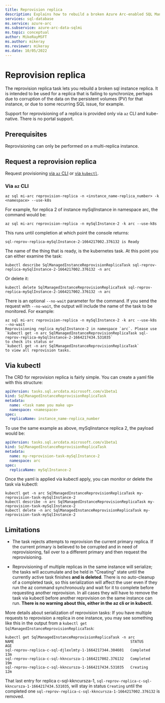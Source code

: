 ```yaml
---
title: Reprovision replica
description: Explains how to rebuild a broken Azure Arc-enabled SQL Managed Instance replica.
services: sql-database
ms.service: azure-arc
ms.subservice: azure-arc-data-sqlmi
ms.topic: conceptual
author: MikeRayMSFT 
ms.author: mikeray
ms.reviewer: mikeray
ms.date: 10/05/2022
---
```


# Reprovision replica

The reprovision replica task lets you rebuild a broken sql instance replica. It is intended to be used for a replica that is failing to synchronize, perhaps due to corruption of the data on the persistent volumes (PV) for that instance, or due to some recurring SQL issue, for example.

Support for reprovisioning of a replica is provided only via `az` CLI and kube-native. There is no portal support.

## Prerequisites

Reprovisioning can only be performed on a multi-replica instance.

## Request a reprovision replica

Request provisioning [via `az` CLI](#via-az-cli) or [via `kubectl`](#via-kubectl).

### Via `az` CLI

```az
az sql mi-arc reprovision-replica -n <instance_name-replica_number> -k <namespace> --use-k8s
```

For example, for replica 2 of instance mySqlInstance in namespace arc, the command would be:

```az
az sql mi-arc reprovision-replica -n mySqlInstance-2 -k arc --use-k8s
```

This runs until completion at which point the console returns:

```az
sql-reprov-replica-mySqlInstance-2-1664217002.376132 is Ready
```

The name of the thing that is ready, is the kubernetes task. At this point you can either examine the task:

```console
kubectl describe SqlManagedInstanceReprovisionReplicaTask sql-reprov-replica-mySqlInstance-2-1664217002.376132 -n arc
```

Or delete it:

```console
kubectl delete SqlManagedInstanceReprovisionReplicaTask sql-reprov-replica-mySqlInstance-2-1664217002.376132 -n arc
```

There is an optional `--no-wait` parameter for the command. If you send the request with `--no-wait`, the output will include the name of the task to be monitored. For example:

```az
az sql mi-arc reprovision-replica -n mySqlInstance-2 -k arc --use-k8s --no-wait
Reprovisioning replica mySqlInstance-2 in namespace `arc`. Please use
`kubectl get -n arc SqlManagedInstanceReprovisionReplicaTask sql-reprov-replica-mySqlInstance-2-1664217434.531035`
to check its status or
`kubectl get -n arc SqlManagedInstanceReprovisionReplicaTask`
to view all reprovision tasks.
```

## Via kubectl

The CRD for reprovision replica is fairly simple. You can create a yaml file with this structure:

```yaml
apiVersion: tasks.sql.arcdata.microsoft.com/v1beta1
kind: SqlManagedInstanceReprovisionReplicaTask
metadata:
  name: <task name you make up>
  namespace: <namespace>
spec:
  replicaName: instance_name-replica_number
```

To use the same example as above, mySqlinstance replica 2, the payload would be:

```yaml
apiVersion: tasks.sql.arcdata.microsoft.com/v1beta1
kind: SqlManagedInstanceReprovisionReplicaTask
metadata:
  name: my-reprovision-task-mySqlInstance-2
  namespace: arc
spec:
  replicaName: mySqlInstance-2
```

Once the yaml is applied via kubectl apply, you can monitor or delete the task via kubectl:

```console
kubectl get -n arc SqlManagedInstanceReprovisionReplicaTask my-reprovision-task-mySqlInstance-2
kubectl describe -n arc SqlManagedInstanceReprovisionReplicaTask my-reprovision-task-mySqlInstance-2
kubectl delete -n arc SqlManagedInstanceReprovisionReplicaTask my-reprovision-task-mySqlInstance-2
```

## Limitations

- The task rejects attempts to reprovision the current primary replica. If the current primary is believed to be corrupted and in need of reprovisioning, fail over to a different primary and then request the reprovisioning.

- Reprovisioning of multiple replicas in the same instance will serialize; the tasks will accumulate and be held in "Creating" state until the currently active task finishes **and is deleted**. There is no auto-cleanup of a completed task, so this serialization will affect the user even if they run the az command synchronously and wait for it to complete before requesting another reprovision. In all cases they will have to remove the task via kubectl before another reprovision on the same instance can run. **There is no warning about this, either in the az cli or in kubectl.**


More details about serialization of reprovision tasks: If you have multiple requests to reprovision a replica in one instance, you may see something like this in the output from a `kubectl get SqlManagedInstanceReprovisionReplicaTask`:

```console
kubectl get SqlManagedInstanceReprovisionReplicaTask -n arc
NAME                                                     STATUS      AGE
sql-reprov-replica-c-sql-djlexlmty-1-1664217344.304601   Completed   13m
sql-reprov-replica-c-sql-kkncursza-1-1664217002.376132   Completed   19m
sql-reprov-replica-c-sql-kkncursza-1-1664217434.531035   Creating    12m
```

That last entry for replica c-sql-kkncursza-1, `sql-reprov-replica-c-sql-kkncursza-1-1664217434.531035`, will stay in status `Creating` until the completed one `sql-reprov-replica-c-sql-kkncursza-1-1664217002.376132` is removed.
